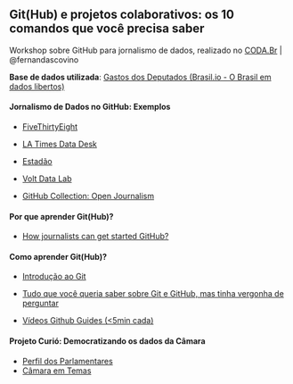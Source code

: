## Git(Hub) e projetos colaborativos: os 10 comandos que você precisa saber 

Workshop sobre GitHub para jornalismo de dados, realizado no [CODA.Br](https://coda.escoladedados.org) | @fernandascovino

**Base de dados utilizada**: [Gastos dos Deputados (Brasil.io - O Brasil em dados libertos)](https://brasil.io/dataset/gastos-deputados/cota_parlamentar?search=&numano=2018&nummes=&datemissao=&txnomeparlamentar=&sgpartido=&sguf=RJ&txtdescricao=&txtcnpjcpf=&txtfornecedor=&vlrliquido=)

#### Jornalismo de Dados no GitHub: Exemplos 

+ [FiveThirtyEight](https://github.com/fivethirtyeight/data)

+ [LA Times Data Desk](https://github.com/datadesk) 

+ [Estadão](https://github.com/estadao) 

+ [Volt Data Lab](https://github.com/voltdatalab) 

+ [GitHub Collection: Open Journalism](https://github.com/collections/open-journalism) 

#### Por que aprender Git(Hub)? 

+ [How journalists can get started GitHub?](https://ijnet.org/en/story/how-journalists-can-get-started-github)

#### Como aprender Git(Hub)? 

+ [Introdução ao Git](https://www.dadosaleatorios.com.br/post/introdu%C3%A7%C3%A3o-ao-git/) 

+ [Tudo que você queria saber sobre Git e GitHub, mas tinha vergonha de perguntar](https://tableless.com.br/tudo-que-voce-queria-saber-sobre-git-e-github-mas-tinha-vergonha-de-perguntar/) 

+ [Vídeos Github Guides (<5min cada)](https://www.youtube.com/githubguides) 

#### Projeto Curió: Democratizando os dados da Câmara

+ [Perfil dos Parlamentares](http://35.192.83.177:5001/)
+ [Câmara em Temas](http://35.192.83.177:5000/)
